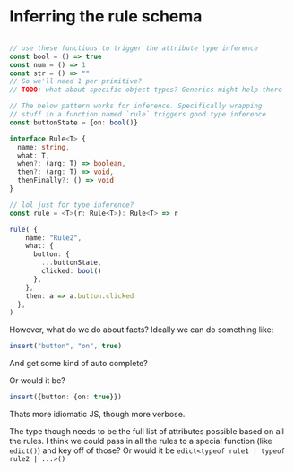 # Inferring the rule schema 

```typescript

// use these functions to trigger the attribute type inference
const bool = () => true
const num = () => 1
const str = () => ""
// So we'll need 1 per primitive?
// TODO: what about specific object types? Generics might help there

// The below pattern works for inference. Specifically wrapping 
// stuff in a function named `rule` triggers good type inference
const buttonState = {on: bool()}

interface Rule<T> {
  name: string,
  what: T,
  when?: (arg: T) => boolean,
  then?: (arg: T) => void,
  thenFinally?: () => void
}

// lol just for type inference?
const rule = <T>(r: Rule<T>): Rule<T> => r

rule( {
    name: "Rule2",
    what: {
      button: {
        ...buttonState,
        clicked: bool()
      },
    },
    then: a => a.button.clicked
  },
)
```

However, what do we do about facts? Ideally we can do something like:
```typescript
insert("button", "on", true)
```

And get some kind of auto complete?

Or would it be?
```typescript
insert({button: {on: true}})
```

Thats more idiomatic JS, though more verbose. 

The type though needs to be the full list of attributes possible based on all the rules.
I think we could pass in all the rules to a special function (like `edict()`) and key off of 
those? Or would it be `edict<typeof rule1 | typeof rule2 | ...>()` 
